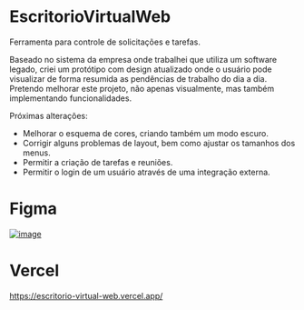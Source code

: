 # EscritorioVirtualWeb
Ferramenta para controle de solicitações e tarefas.

Baseado no sistema da empresa onde trabalhei que utiliza um software legado, criei um protótipo com design atualizado onde o usuário pode visualizar de forma resumida as pendências de trabalho do dia a dia.
Pretendo melhorar este projeto, não apenas visualmente, mas também implementando funcionalidades.

Próximas alterações:
- Melhorar o esquema de cores, criando também um modo escuro.
- Corrigir alguns problemas de layout, bem como ajustar os tamanhos dos menus.
- Permitir a criação de tarefas e reuniões.
- Permitir o login de um usuário através de uma integração externa.


# Figma
[![image](https://user-images.githubusercontent.com/26415276/219995617-d9fc39e0-a779-4d83-8801-687a0a7d13e4.png)](https://www.figma.com/file/xM81BHaW2SLQoSzz1bqvd3/EscritorioVirtualWeb)

# Vercel
https://escritorio-virtual-web.vercel.app/
